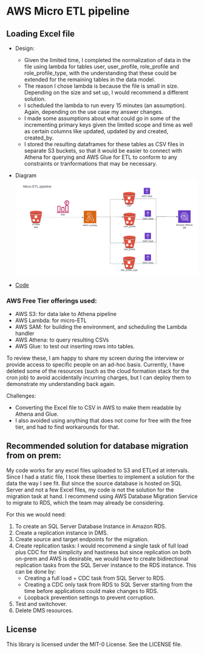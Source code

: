 # AWS Micro ETL pipeline



## Loading Excel file 
- Design:
  - Given the limited time, I completed the normalization of data in the file using lambda for tables user, user_profile, role_profile and role_profile_type, with the understanding that these could be extended for the remaining tables in the data model. 
  - The reason I chose lambda is because the file is small in size. Depending on the size and set up, I would recommend a different solution.
  - I scheduled the lambda to run every 15 minutes (an assumption). Again, depending on the use case my answer changes.
  - I made some assumptions about what could go in some of the incrementing primary keys given the limited scope and time as well as certain columns like updated, updated by and created, created_by.
  - I stored the resulting dataframes for these tables as CSV files in separate S3 buckets, so that it would be easier to connect with Athena for querying and AWS Glue for ETL to conform to any constraints or tranformations that may be necessary.
  
- Diagram
![Diagram](Kriti-Aspen-capital.png)
- [Code](aws_micro_etl_sample.ipynb)


### AWS Free Tier offerings used:
- AWS S3: for data lake to Athena pipeline
- AWS Lambda: for micro-ETL
- AWS SAM: for building the environment, and scheduling the Lambda handler
- AWS Athena: to query resulting CSVs
- AWS Glue: to test out inserting rows into tables.


To review these, I am happy to share my screen during the interview or provide access to specific people on an ad-hoc basis. Currently, I have deleted some of the resources (such as the cloud formation stack for the cron job) to avoid accidentally incurring charges, but I can deploy them to demonstrate my understanding back again. 

Challenges:
- Converting the Excel file to CSV in AWS to make them readable by Athena and Glue.
- I also avoided using anything that does not come for free with the free tier, and had to find workarounds for that.

## Recommended solution for database migration from on prem:
My code works for any excel files uploaded to S3 and ETLed at intervals. Since I had a static file, I took these liberties to implement a solution for the data the way I see fit. But since the source database is hosted on SQL Server and not a few Excel files, my code is not the solution for the migration task at hand. 
I recommend using AWS Database Migration Service to migrate to RDS, which the team may already be considering.

For this we would need:
1. To create an SQL Server Database Instance in Amazon RDS.
2. Create a replication instance in DMS.
3. Create source and target endpoints for the migration.
4. Create replication tasks: I would recommend a single task of full load plus CDC for the simplicity and hastiness but since replication on both on-prem and AWS is desirable, we would have to create bidirectional replication tasks from the SQL Server instance to the RDS instance. This can be done by:
   - Creating a full load + CDC task from SQL Server to RDS.
   - Creating a CDC only task from RDS to SQL Server starting from the time before applications could make changes to RDS.
   - Loopback prevention settings to prevent corruption.
5. Test and switchover.
6. Delete DMS resources.


## License

This library is licensed under the MIT-0 License. See the LICENSE file.
